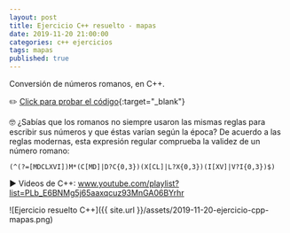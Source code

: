 ```yaml
---
layout: post
title: Ejercicio C++ resuelto - mapas
date: 2019-11-20 21:00:00
categories: c++ ejercicios
tags: mapas
published: true
---
```


Conversión de números romanos, en C++.

✏️ [Click para probar el código](https://repl.it/@programacionde1/Numero-romano-a-decimal){:target="_blank"}

🤓 ¿Sabías que los romanos no siempre usaron las mismas reglas para escribir sus números y que éstas varían según la época? De acuerdo a las reglas modernas, esta expresión regular comprueba la validez de un número romano:
<pre><code>(^(?=[MDCLXVI])M*(C[MD]|D?C{0,3})(X[CL]|L?X{0,3})(I[XV]|V?I{0,3})$)</code></pre>

▶️ Videos de C++: www.youtube.com/playlist?list=PLb_E6BNMg5j65aaxqcuz93MnGA06BYrhr

![Ejercicio resuelto C++]({{ site.url }}/assets/2019-11-20-ejercicio-cpp-mapas.png)
